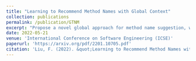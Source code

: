 ```yaml
---
title: "Learning to Recommend Method Names with Global Context"
collection: publications
permalink: /publication/GTNM
excerpt: "Propose a novel global approach for method name suggestion, which considers the local context, the project level context, and the documentation of the method simultaneously. We employ a transformer-based seq2seq framework to generate the method names and use the attention mechanism to allow the model to attend to different level contexts when generating the names. The model substantially improves the performance of the previous approaches on suggesting Java method names."
date: 2022-05-21
venue: 'International Conference on Software Engineering (ICSE)'
paperurl: 'https://arxiv.org/pdf/2201.10705.pdf'
citation: 'Liu, F. (2022). &quot;Learning to Recommend Method Names with Global Context.&quot; <i>International Conference on Software Engineering. 2022</i>.'
---
```

